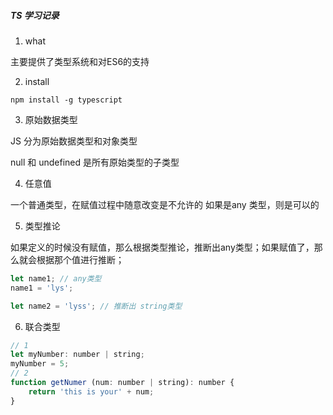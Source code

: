 ##### TS 学习记录

1. what

主要提供了类型系统和对ES6的支持

2. install

`npm install -g typescript`

3. 原始数据类型

JS 分为原始数据类型和对象类型

null 和 undefined 是所有原始类型的子类型

4. 任意值

一个普通类型，在赋值过程中随意改变是不允许的
如果是any 类型，则是可以的

5. 类型推论

如果定义的时候没有赋值，那么根据类型推论，推断出any类型；如果赋值了，那么就会根据那个值进行推断；
```js
let name1; // any类型
name1 = 'lys';

let name2 = 'lyss'; // 推断出 string类型
```

6. 联合类型

```js
// 1
let myNumber: number | string;
myNumber = 5;
// 2
function getNumer (num: number | string): number {
    return 'this is your' + num;
}
```

